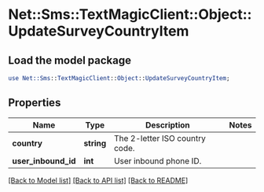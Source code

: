 # Net::Sms::TextMagicClient::Object::UpdateSurveyCountryItem

## Load the model package
```perl
use Net::Sms::TextMagicClient::Object::UpdateSurveyCountryItem;
```

## Properties
Name | Type | Description | Notes
------------ | ------------- | ------------- | -------------
**country** | **string** | The 2-letter ISO country code. | 
**user_inbound_id** | **int** | User inbound phone ID. | 

[[Back to Model list]](../README.md#documentation-for-models) [[Back to API list]](../README.md#documentation-for-api-endpoints) [[Back to README]](../README.md)


